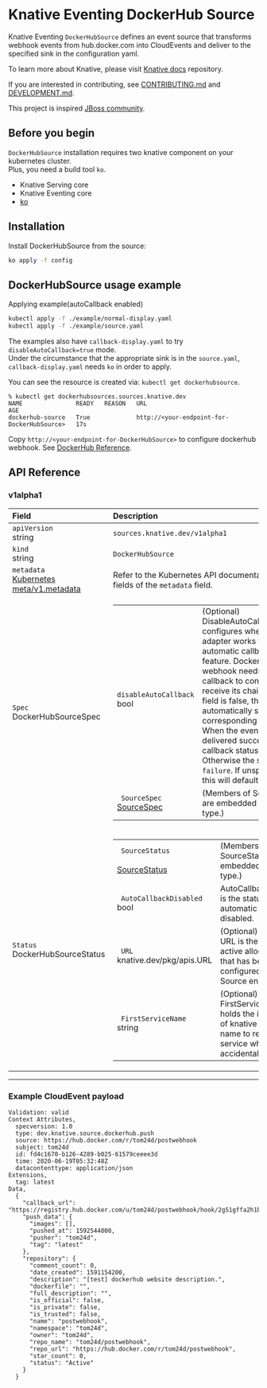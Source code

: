 # Knative Eventing DockerHub Source

Knative Eventing `DockerHubSource` defines an event source that transforms webhook events
from hub.docker.com into CloudEvents and deliver to the specified sink in the configuration yaml.

To learn more about Knative, please visit
[Knative docs](https://github.com/knative/docs) repository.

If you are interested in contributing, see [CONTRIBUTING.md](./CONTRIBUTING.md)
and [DEVELOPMENT.md](./DEVELOPMENT.md).

This project is inspired [JBoss community](https://docs.jboss.org/display/GSOC/Google+Summer+of+Code+2020+ideas#GoogleSummerofCode2020ideas-Knative-Eventsourcesforcontainerregistries,pipelinesandbuilds).


## Before you begin

`DockerHubSource` installation requires two knative component on your kubernetes cluster.  
Plus, you need a build tool `ko`.

- Knative Serving core  
- Knative Eventing core  
- [ko](https://github.com/google/ko)  


## Installation  
Install DockerHubSource from the source:

```bash
ko apply -f config
```

## DockerHubSource usage example

Applying example(autoCallback enabled)

```bash
kubectl apply -f ./example/normal-display.yaml
kubectl apply -f ./example/source.yaml
```

The examples also have `callback-display.yaml` to try `disableAutoCallback=true` mode.  
Under the circumstance that the appropriate sink is in the `source.yaml`, `callback-display.yaml` needs `ko` in order to apply.  

You can see the resource is created via: `kubectl get dockerhubsource`.  
```
% kubectl get dockerhubsources.sources.knative.dev
NAME               READY   REASON   URL                                          AGE
dockerhub-source   True             http://<your-endpoint-for-DockerHubSource>   17s

```  

Copy `http://<your-endpoint-for-DockerHubSource>` to configure dockerhub webhook. See [DockerHub Reference](https://docs.docker.com/docker-hub/webhooks/).  

## API Reference

### v1alpha1

|Field|Description|
|:---|:---|
|`apiVersion`  <br>string| `sources.knative.dev/v1alpha1`|
|`kind` <br> string| `DockerHubSource`|
|`metadata` <br> [Kubernetes<br>meta/v1.metadata](https://github.com/knative/docs/blob/master/docs/reference/eventing/eventing-contrib.md#duck.knative.dev/v1.CloudEventOverrides)| Refer to the Kubernetes API documentation for the fields of the `metadata` field.|
|`Spec` <br> DockerHubSourceSpec| <table> <tr> <td><code> disableAutoCallback </code> <br> bool</td> <td> (Optional) <br> DisableAutoCallback configures whether the adapter works with automatic callback feature. Docker Hub webhook needs validation callback to continually receive its chain. If the field is false, the adapter automatically sends a corresponding callback. When the event gets delivered successfully, callback status is `success`. Otherwise the status is `failure`.  If unspecified, this will default to false.</td> </tr> <tr> <td><code> SourceSpec </code> <br> <a href="https://github.com/knative/docs/blob/master/docs/reference/eventing/eventing-contrib.md#duck.knative.dev/v1.SourceSpec">SourceSpec</a></td> <td>(Members of SourceSpec are embedded into this type.)</td> </tr> </table>|
|`Status` <br> DockerHubSourceStatus| <table>  <tr> <td><code> SourceStatus </code> <br> <a href="https://github.com/knative/docs/blob/master/docs/reference/eventing/eventing-contrib.md#duck.knative.dev/v1.SourceStatus">SourceStatus</a></td> <td>(Members of SourceStatus are embedded into this type.)</td> </tr> <tr> <td><code> AutoCallbackDisabled </code> <br> bool</td> <td>  AutoCallbackDisabled is the status whether automatic callback is disabled.</td> </tr> <tr> <td><code> URL </code> <br> knative.dev/pkg/apis.URL</td> <td> (Optional) <br> URL is the current active allocated URL that has been configured for the Source endpoint.</td> </tr> <tr> <td><code> FirstServiceName </code> <br> string</td> <td> (Optional) <br> FirstServiceName holds the information of knative service name to recreate service when accidentally deleted. </td> </tr> </table>|

---
### Example CloudEvent payload

```
Validation: valid
Context Attributes,
  specversion: 1.0
  type: dev.knative.source.dockerhub.push
  source: https://hub.docker.com/r/tom24d/postwebhook
  subject: tom24d
  id: fd4c1670-b126-4289-b025-61579ceeee3d
  time: 2020-06-19T05:32:48Z
  datacontenttype: application/json
Extensions,
  tag: latest
Data,
  {
    "callback_url": "https://registry.hub.docker.com/u/tom24d/postwebhook/hook/2g51gffa2h1b4eh3ed355je0bc4g0e2h/",
    "push_data": {
      "images": [],
      "pushed_at": 1592544800,
      "pusher": "tom24d",
      "tag": "latest"
    },
    "repository": {
      "comment_count": 0,
      "date_created": 1591154200,
      "description": "[test] dockerhub website description.",
      "dockerfile": "",
      "full_description": "",
      "is_official": false,
      "is_private": false,
      "is_trusted": false,
      "name": "postwebhook",
      "namespace": "tom24d",
      "owner": "tom24d",
      "repo_name": "tom24d/postwebhook",
      "repo_url": "https://hub.docker.com/r/tom24d/postwebhook",
      "star_count": 0,
      "status": "Active"
    }
  }
```
